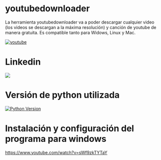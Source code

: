 # youtubedownloader
La herramienta youtubedownloader va a poder descargar cualquier video (los videos se descargan a la máxima resolución) y canción de youtube de manera gratuita. Es compatible tanto para Widows, Linux y Mac.

<a href='https://postimg.cc/qhRM8Htn' target='_blank'><img src='https://i.postimg.cc/qhRM8Htn/youtube.png' alt='youtube'/></a>

# Linkedin
<a href="https://www.linkedin.com/in/rafael-peiro-calvet/"><img src="https://i.postimg.cc/8zsFGvXV/logo.jpg"></a>
# Versión de python utilizada

[![Python Version](https://img.shields.io/badge/python-3.11+-green)](https://www.python.org)

# Instalación y configuración del programa para windows

https://www.youtube.com/watch?v=sWf9zkTYTaY
